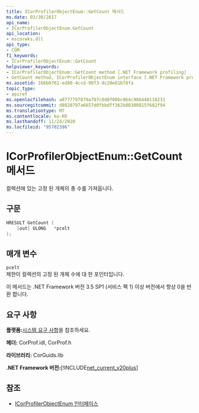 ```yaml
---
title: ICorProfilerObjectEnum::GetCount 메서드
ms.date: 03/30/2017
api_name:
- ICorProfilerObjectEnum.GetCount
api_location:
- mscorwks.dll
api_type:
- COM
f1_keywords:
- ICorProfilerObjectEnum::GetCount
helpviewer_keywords:
- ICorProfilerObjectEnum::GetCount method [.NET Framework profiling]
- GetCount method, ICorProfilerObjectEnum interface [.NET Framework profiling]
ms.assetid: 166b0761-ed80-4ccd-9973-dc20e61bf8fa
topic_type:
- apiref
ms.openlocfilehash: a0777797870a707c0d0f00bc0b4c986448118231
ms.sourcegitcommit: d8020797a6657d0fbbdff362b80300815f682f94
ms.translationtype: MT
ms.contentlocale: ko-KR
ms.lasthandoff: 11/24/2020
ms.locfileid: "95702396"
---
```

# <a name="icorprofilerobjectenumgetcount-method"></a>ICorProfilerObjectEnum::GetCount 메서드

컬렉션에 있는 고정 된 개체의 총 수를 가져옵니다.  
  
## <a name="syntax"></a>구문  
  
```cpp  
HRESULT GetCount (  
    [out] ULONG   *pcelt  
);  
```  
  
## <a name="parameters"></a>매개 변수  

 `pcelt`  
 제한이 컬렉션의 고정 된 개체 수에 대 한 포인터입니다.  
  
 이 메서드는 .NET Framework 버전 3.5 SP1 (서비스 팩 1) 이상 버전에서 항상 0을 반환 합니다.  
  
## <a name="requirements"></a>요구 사항  

 **플랫폼:**[시스템 요구 사항](../../get-started/system-requirements.md)을 참조하세요.  
  
 **헤더:** CorProf.idl, CorProf.h  
  
 **라이브러리:** CorGuids.lib  
  
 **.NET Framework 버전:**[!INCLUDE[net_current_v20plus](../../../../includes/net-current-v20plus-md.md)]  
  
## <a name="see-also"></a>참조

- [ICorProfilerObjectEnum 인터페이스](icorprofilerobjectenum-interface.md)
